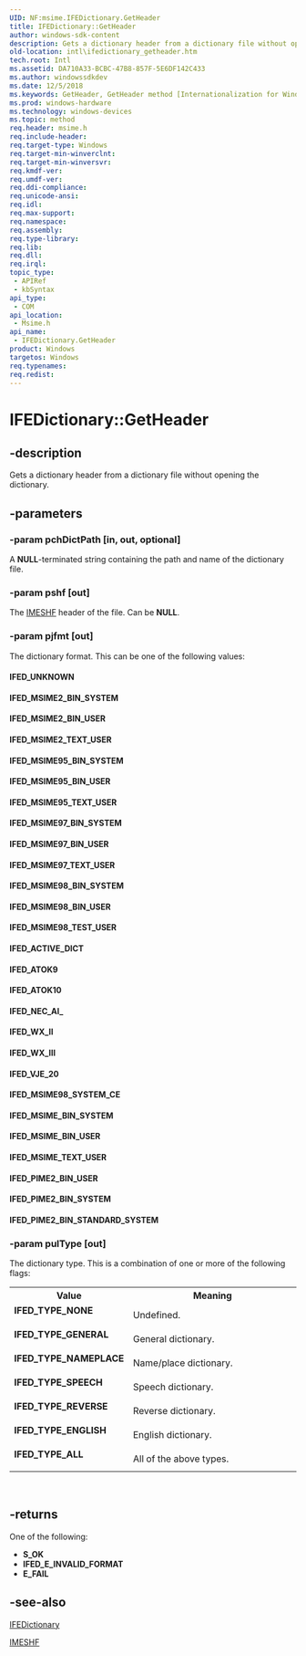 ```yaml
---
UID: NF:msime.IFEDictionary.GetHeader
title: IFEDictionary::GetHeader
author: windows-sdk-content
description: Gets a dictionary header from a dictionary file without opening the dictionary.
old-location: intl\ifedictionary_getheader.htm
tech.root: Intl
ms.assetid: DA710A33-BCBC-47B8-857F-5E6DF142C433
ms.author: windowssdkdev
ms.date: 12/5/2018
ms.keywords: GetHeader, GetHeader method [Internationalization for Windows Applications], GetHeader method [Internationalization for Windows Applications],IFEDictionary interface, IFED_ACTIVE_DICT, IFED_ATOK10, IFED_ATOK9, IFED_MSIME2_BIN_SYSTEM, IFED_MSIME2_BIN_USER, IFED_MSIME2_TEXT_USER, IFED_MSIME95_BIN_SYSTEM, IFED_MSIME95_BIN_USER, IFED_MSIME95_TEXT_USER, IFED_MSIME97_BIN_SYSTEM, IFED_MSIME97_BIN_USER, IFED_MSIME97_TEXT_USER, IFED_MSIME98_BIN_SYSTEM, IFED_MSIME98_BIN_USER, IFED_MSIME98_SYSTEM_CE, IFED_MSIME98_TEST_USER, IFED_MSIME_BIN_SYSTEM, IFED_MSIME_BIN_USER, IFED_MSIME_TEXT_USER, IFED_NEC_AI_, IFED_PIME2_BIN_STANDARD_SYSTEM, IFED_PIME2_BIN_SYSTEM, IFED_PIME2_BIN_USER, IFED_TYPE_ALL, IFED_TYPE_ENGLISH, IFED_TYPE_GENERAL, IFED_TYPE_NAMEPLACE, IFED_TYPE_NONE, IFED_TYPE_REVERSE, IFED_TYPE_SPEECH, IFED_UNKNOWN, IFED_VJE_20, IFED_WX_II, IFED_WX_III, IFEDictionary interface [Internationalization for Windows Applications],GetHeader method, IFEDictionary.GetHeader, IFEDictionary::GetHeader, intl.ifedictionary_getheader, msime/IFEDictionary::GetHeader
ms.prod: windows-hardware
ms.technology: windows-devices
ms.topic: method
req.header: msime.h
req.include-header: 
req.target-type: Windows
req.target-min-winverclnt: 
req.target-min-winversvr: 
req.kmdf-ver: 
req.umdf-ver: 
req.ddi-compliance: 
req.unicode-ansi: 
req.idl: 
req.max-support: 
req.namespace: 
req.assembly: 
req.type-library: 
req.lib: 
req.dll: 
req.irql: 
topic_type:
 - APIRef
 - kbSyntax
api_type:
 - COM
api_location:
 - Msime.h
api_name:
 - IFEDictionary.GetHeader
product: Windows
targetos: Windows
req.typenames: 
req.redist: 
---
```


# IFEDictionary::GetHeader


## -description


Gets a dictionary header from a dictionary file without opening the dictionary.


## -parameters




### -param pchDictPath [in, out, optional]

A <b>NULL</b>-terminated string containing the path and name of the dictionary file.


### -param pshf [out]

The <a href="https://msdn.microsoft.com/CFFEFEDC-F614-4DD4-B1A1-4D236339E817">IMESHF</a> header of the file. Can be <b>NULL</b>.


### -param pjfmt [out]

The dictionary format. This can be one of the following values:

<a id="IFED_UNKNOWN"></a>
<a id="ifed_unknown"></a>


#### IFED_UNKNOWN

<a id="IFED_MSIME2_BIN_SYSTEM"></a>
<a id="ifed_msime2_bin_system"></a>


#### IFED_MSIME2_BIN_SYSTEM

<a id="IFED_MSIME2_BIN_USER"></a>
<a id="ifed_msime2_bin_user"></a>


#### IFED_MSIME2_BIN_USER

<a id="IFED_MSIME2_TEXT_USER"></a>
<a id="ifed_msime2_text_user"></a>


#### IFED_MSIME2_TEXT_USER

<a id="IFED_MSIME95_BIN_SYSTEM"></a>
<a id="ifed_msime95_bin_system"></a>


#### IFED_MSIME95_BIN_SYSTEM

<a id="IFED_MSIME95_BIN_USER"></a>
<a id="ifed_msime95_bin_user"></a>


#### IFED_MSIME95_BIN_USER

<a id="IFED_MSIME95_TEXT_USER"></a>
<a id="ifed_msime95_text_user"></a>


#### IFED_MSIME95_TEXT_USER

<a id="IFED_MSIME97_BIN_SYSTEM"></a>
<a id="ifed_msime97_bin_system"></a>


#### IFED_MSIME97_BIN_SYSTEM

<a id="IFED_MSIME97_BIN_USER"></a>
<a id="ifed_msime97_bin_user"></a>


#### IFED_MSIME97_BIN_USER

<a id="IFED_MSIME97_TEXT_USER"></a>
<a id="ifed_msime97_text_user"></a>


#### IFED_MSIME97_TEXT_USER

<a id="IFED_MSIME98_BIN_SYSTEM"></a>
<a id="ifed_msime98_bin_system"></a>


#### IFED_MSIME98_BIN_SYSTEM

<a id="IFED_MSIME98_BIN_USER"></a>
<a id="ifed_msime98_bin_user"></a>


#### IFED_MSIME98_BIN_USER

<a id="IFED_MSIME98_TEST_USER"></a>
<a id="ifed_msime98_test_user"></a>


#### IFED_MSIME98_TEST_USER

<a id="IFED_ACTIVE_DICT"></a>
<a id="ifed_active_dict"></a>


#### IFED_ACTIVE_DICT

<a id="IFED_ATOK9"></a>
<a id="ifed_atok9"></a>


#### IFED_ATOK9

<a id="IFED_ATOK10"></a>
<a id="ifed_atok10"></a>


#### IFED_ATOK10

<a id="IFED_NEC_AI_"></a>
<a id="ifed_nec_ai_"></a>


#### IFED_NEC_AI_

<a id="IFED_WX_II"></a>
<a id="ifed_wx_ii"></a>


#### IFED_WX_II

<a id="IFED_WX_III"></a>
<a id="ifed_wx_iii"></a>


#### IFED_WX_III

<a id="IFED_VJE_20"></a>
<a id="ifed_vje_20"></a>


#### IFED_VJE_20

<a id="IFED_MSIME98_SYSTEM_CE"></a>
<a id="ifed_msime98_system_ce"></a>


#### IFED_MSIME98_SYSTEM_CE

<a id="IFED_MSIME_BIN_SYSTEM"></a>
<a id="ifed_msime_bin_system"></a>


#### IFED_MSIME_BIN_SYSTEM

<a id="IFED_MSIME_BIN_USER"></a>
<a id="ifed_msime_bin_user"></a>


#### IFED_MSIME_BIN_USER

<a id="IFED_MSIME_TEXT_USER"></a>
<a id="ifed_msime_text_user"></a>


#### IFED_MSIME_TEXT_USER

<a id="IFED_PIME2_BIN_USER"></a>
<a id="ifed_pime2_bin_user"></a>


#### IFED_PIME2_BIN_USER

<a id="IFED_PIME2_BIN_SYSTEM"></a>
<a id="ifed_pime2_bin_system"></a>


#### IFED_PIME2_BIN_SYSTEM

<a id="IFED_PIME2_BIN_STANDARD_SYSTEM"></a>
<a id="ifed_pime2_bin_standard_system"></a>


#### IFED_PIME2_BIN_STANDARD_SYSTEM


### -param pulType [out]

The dictionary type. This is a combination of one or more of the following flags:

<table>
<tr>
<th>Value</th>
<th>Meaning</th>
</tr>
<tr>
<td width="40%"><a id="IFED_TYPE_NONE"></a><a id="ifed_type_none"></a><dl>
<dt><b>IFED_TYPE_NONE</b></dt>
</dl>
</td>
<td width="60%">
Undefined.

</td>
</tr>
<tr>
<td width="40%"><a id="IFED_TYPE_GENERAL"></a><a id="ifed_type_general"></a><dl>
<dt><b>IFED_TYPE_GENERAL</b></dt>
</dl>
</td>
<td width="60%">
General dictionary.

</td>
</tr>
<tr>
<td width="40%"><a id="IFED_TYPE_NAMEPLACE"></a><a id="ifed_type_nameplace"></a><dl>
<dt><b>IFED_TYPE_NAMEPLACE</b></dt>
</dl>
</td>
<td width="60%">
Name/place dictionary.

</td>
</tr>
<tr>
<td width="40%"><a id="IFED_TYPE_SPEECH"></a><a id="ifed_type_speech"></a><dl>
<dt><b>IFED_TYPE_SPEECH</b></dt>
</dl>
</td>
<td width="60%">
Speech dictionary.

</td>
</tr>
<tr>
<td width="40%"><a id="IFED_TYPE_REVERSE"></a><a id="ifed_type_reverse"></a><dl>
<dt><b>IFED_TYPE_REVERSE</b></dt>
</dl>
</td>
<td width="60%">
Reverse dictionary.

</td>
</tr>
<tr>
<td width="40%"><a id="IFED_TYPE_ENGLISH"></a><a id="ifed_type_english"></a><dl>
<dt><b>IFED_TYPE_ENGLISH</b></dt>
</dl>
</td>
<td width="60%">
English dictionary.

</td>
</tr>
<tr>
<td width="40%"><a id="IFED_TYPE_ALL"></a><a id="ifed_type_all"></a><dl>
<dt><b>IFED_TYPE_ALL</b></dt>
</dl>
</td>
<td width="60%">
All of the above types.

</td>
</tr>
</table>
 


## -returns



One of the following:

<ul>
<li><b>S_OK</b></li>
<li><b>IFED_E_INVALID_FORMAT</b></li>
<li><b>E_FAIL</b></li>
</ul>



## -see-also




<a href="https://msdn.microsoft.com/4C63FF43-0170-4038-AB01-72441E1BB189">IFEDictionary</a>



<a href="https://msdn.microsoft.com/CFFEFEDC-F614-4DD4-B1A1-4D236339E817">IMESHF</a>
 

 

